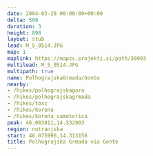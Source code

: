```yaml
---
date: 2004-03-28 00:00:00+00:00
delta: 500
duration: 3
height: 898
layout: stub
lead: M_5_0514.JPG
map: 1
maplink: https://mapzs.projekti.si/path/30993
multilead: M_5_0514.JPG
multipath: true
name: PolhograjskaGrmada/Gonte
nearby:
- /hikes/polhograjskagora
- /hikes/polhograjskagrmada
- /hikes/tosc
- /hikes/korena
- /hikes/korena_samotorica
peak: 46.083811,14.332903
region: notranjska
start: 46.075996,14.313156
title: Polhograjska Grmada via Gonte
---
```

